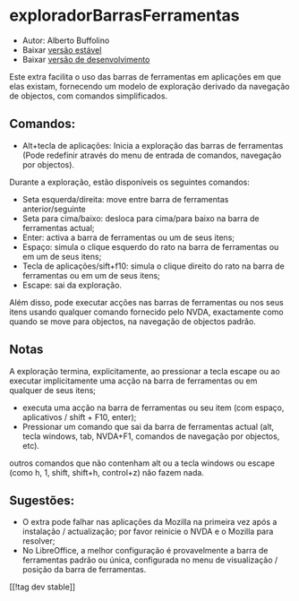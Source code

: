 # exploradorBarrasFerramentas #

* Autor: Alberto Buffolino
* Baixar [versão estável][1]
* Baixar [versão de desenvolvimento][2]

Este extra facilita o uso das barras de ferramentas em aplicações em que
elas existam, fornecendo um modelo de exploração derivado da navegação de
objectos, com comandos simplificados.

## Comandos:

* Alt+tecla de aplicações: Inicia a exploração das barras de ferramentas<br/>
(Pode redefinir através do menu de entrada de comandos, navegação por objectos).

Durante a exploração, estão disponíveis os seguintes comandos:

* Seta esquerda/direita: move entre barra de ferramentas anterior/seguinte
* Seta para cima/baixo: desloca para cima/para baixo na barra de ferramentas
  actual;
* Enter: activa a barra de ferramentas ou um de seus itens;
* Espaço: simula o clique esquerdo do rato na barra de ferramentas ou em um
  de seus itens;
* Tecla de aplicações/sift+f10: simula o clique direito do rato na barra de
  ferramentas ou em um de seus itens;
* Escape: sai da exploração.

Além disso, pode executar acções nas barras de ferramentas ou nos seus itens
usando qualquer comando fornecido pelo NVDA, exactamente como quando se move
para objectos, na navegação de objectos padrão.

## Notas

A exploração termina, explicitamente, ao pressionar a tecla  escape ou ao
executar implicitamente uma acção na barra de ferramentas ou em qualquer de
seus itens;

* executa uma acção na barra de ferramentas ou seu item (com espaço,
  aplicativos / shift + F10, enter);
* Pressionar um comando que sai da barra de ferramentas actual (alt, tecla
  windows, tab, NVDA+F1, comandos de navegação por objectos, etc).

outros comandos que não contenham alt ou a tecla windows ou escape (como h,
1, shift, shift+h, control+z) não fazem nada.

## Sugestões:

* O extra pode falhar nas aplicações da Mozilla na primeira vez após a
  instalação / actualização; por favor reinicie o NVDA e o Mozilla para
  resolver;
* No LibreOffice, a melhor configuração é provavelmente a barra de
  ferramentas padrão ou única, configurada no menu de visualização / posição
  da barra de ferramentas.


[[!tag dev stable]]

[1]: https://www.nvaccess.org/addonStore/legacy?file=toolbarsExplorer

[2]: https://www.nvaccess.org/addonStore/legacy?file=toolbarsExplorer-dev
